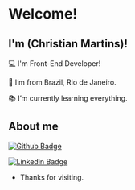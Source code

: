# Welcome!

 

## I'm (Christian Martins)!

 

:computer: I'm Front-End Developer!

:house_with_garden: I’m from Brazil, Rio de Janeiro.

:books: I’m currently learning everything.


 

## About me

[![Github Badge](https://img.shields.io/badge/-Github-000?style=flat-square&logo=Github&logoColor=white&link=LINK_GIT)](LINK_GIT)

[![Linkedin Badge](https://img.shields.io/badge/-LinkedIn-blue?style=flat-square&logo=Linkedin&logoColor=white&link=chrmartins)]( chrmartins)



- Thanks for visiting.

